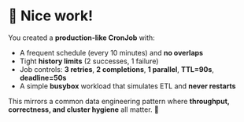 # 🎉 Nice work!

You created a **production-like CronJob** with:
- A frequent schedule (every 10 minutes) and **no overlaps**
- Tight **history limits** (2 successes, 1 failure)
- Job controls: **3 retries**, **2 completions**, **1 parallel**, **TTL=90s**, **deadline=50s**
- A simple **busybox** workload that simulates ETL and **never restarts**

This mirrors a common data engineering pattern where **throughput, correctness, and cluster hygiene** all matter. 🚀
